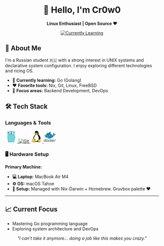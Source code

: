 <div align="center">

# 👋 Hello, I'm Cr0w0

**Linux Enthusiast | Open Source ❤️**

[![Currently Learning](https://img.shields.io/badge/Currently%20Learning-Go-blue?style=flat-square&logo=go)](https://golang.org)

</div>

## 🚀 About Me

I'm a Russian student 🇷🇺 with a strong interest in UNIX systems and declarative system configuration. I enjoy exploring different technologies and ricing OS.

- 🌱 **Currently learning:** Go (Golang)
- ❤️ **Favorite tools:** Nix, Git, Linux, FreeBSD
- 🎯 **Focus areas:** Backend Development, DevOps

## 🛠️ Tech Stack

### Languages & Tools
<p align="left">
  <a href="https://golang.org" target="_blank">
    <img src="https://raw.githubusercontent.com/devicons/devicon/master/icons/go/go-original.svg" alt="Go" width="40" height="40"/>
  </a>
  <a href="https://git-scm.com/" target="_blank">
    <img src="https://www.vectorlogo.zone/logos/git-scm/git-scm-icon.svg" alt="Git" width="40" height="40"/>
  </a>
  <a href="https://www.linux.org/" target="_blank">
    <img src="https://raw.githubusercontent.com/devicons/devicon/master/icons/linux/linux-original.svg" alt="Linux" width="40" height="40"/>
    </a>
  <a href="https://www.docker.com/" target="_blank" >
     <img src="https://raw.githubusercontent.com/devicons/devicon/master/icons/docker/docker-original-wordmark.svg" alt="docker" width="40" height="40"/>
     </a>
</p>

### 🖥️ Hardware Setup

**Primary Machine:**
- **💻 Laptop:** MacBook Air M4
- **⚙️ OS:** macOS Tahoe 
- **🎯 Setup:** Managed with Nix-Darwin + Homebrew. Gruvbox palette ❤️

---
## 📈 Current Focus

- Mastering Go programming language
- Exploring system architecture and DevOps


<div align="center">

*"I can’t take it anymore… doing a job like this makes you crazy."*

</div>

